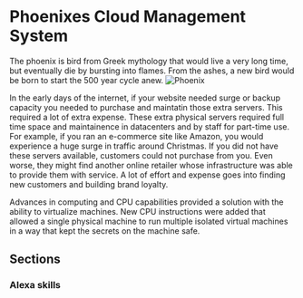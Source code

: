 # Phoenixes Cloud Management System

The phoenix is bird from Greek mythology that would live a very long time, but eventually die by bursting into flames. From the ashes, a new bird would be born to start the 500 year cycle anew. ![Phoenix](images/Greek_Phoenix.svg)

In the early days of the internet, if your website needed surge or backup capacity you needed to purchase and maintatin those extra servers. This required a lot of extra expense. These extra physical servers required full time space and maintainence in datacenters and by staff for part-time use. For example, if you ran an e-commerce site like Amazon, you would experience a huge surge in traffic around Christmas. If you did not have these servers available, customers could not purchase from you. Even worse, they might find another online retailer whose infrastructure was able to provide them with service. A lot of effort and expense goes into finding new customers and building brand loyalty. 

Advances in computing and CPU capabilities provided a solution with the ability to virtualize machines. New CPU instructions were added that allowed a single physical machine to run multiple isolated virtual machines in a way that kept the secrets on the machine safe.

## Sections

### Alexa skills

